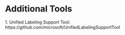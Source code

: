 <h1>Additional Tools</h1>
1. Unified Labeling Support Tool: https://github.com/microsoft/UnifiedLabelingSupportTool